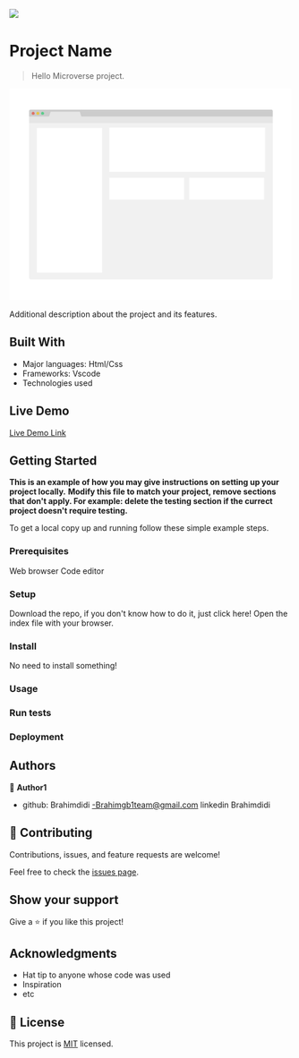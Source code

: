 ![](https://img.shields.io/badge/Microverse-blueviolet)

# Project Name

> Hello Microverse project.

![screenshot](./app_screenshot.png)

Additional description about the project and its features.

## Built With

- Major languages: Html/Css
- Frameworks: Vscode
- Technologies used

## Live Demo

[Live Demo Link](https://livedemo.com)


## Getting Started

**This is an example of how you may give instructions on setting up your project locally.**
**Modify this file to match your project, remove sections that don't apply. For example: delete the testing section if the currect project doesn't require testing.**


To get a local copy up and running follow these simple example steps.

### Prerequisites
Web browser 
Code editor
### Setup
Download the repo, if you don't know how to do it, just click here!
Open the index file with your browser.
### Install
No need to install something!

### Usage

### Run tests

### Deployment



## Authors

👤 **Author1**

- github: Brahimdidi
-Brahimgb1team@gmail.com
linkedin Brahimdidi

## 🤝 Contributing

Contributions, issues, and feature requests are welcome!

Feel free to check the [issues page](../../issues/).

## Show your support

Give a ⭐️ if you like this project!

## Acknowledgments

- Hat tip to anyone whose code was used
- Inspiration
- etc

## 📝 License

This project is [MIT](./MIT.md) licensed.

